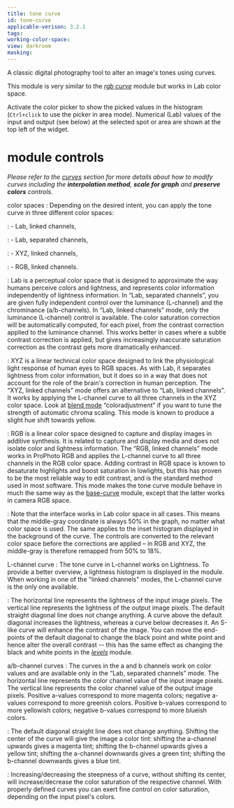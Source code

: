 ```yaml
---
title: tone curve
id: tone-curve
applicable-verison: 3.2.1
tags: 
working-color-space:  
view: darkroom
masking: 
---
```


A classic digital photography tool to alter an image's tones using curves.

This module is very similar to the [_rgb curve_](./rgb-curve.md) module but works in Lab color space.

Activate the color picker to show the picked values in the histogram (`Ctrl+click` to use the picker in area mode). Numerical (Lab) values of the input and output (see below) at the selected spot or area are shown at the top left of the widget.

# module controls

_Please refer to the [curves](../../darkroom/interacting-with-modules/curves.md) section for more details about how to modify curves including the **interpolation method**, **scale for graph** and **preserve colors** controls._

color spaces
: Depending on the desired intent, you can apply the tone curve in three different color spaces:

: - Lab, linked channels,

: - Lab, separated channels,

: - XYZ, linked channels,

: - RGB, linked channels.

: Lab is a perceptual color space that is designed to approximate the way humans perceive colors and lightness, and represents color information independently of lightness information. In “Lab, separated channels”, you are given fully independent control over the luminance (L-channel) and the chrominance (a/b-channels). In “Lab, linked channels” mode, only the luminance (L-channel) control is available. The color saturation correction will be automatically computed, for each pixel, from the contrast correction applied to the luminance channel. This works better in cases where a subtle contrast correction is applied, but gives increasingly inaccurate saturation correction as the contrast gets more dramatically enhanced.

: XYZ is a linear technical color space designed to link the physiological light response of human eyes to RGB spaces. As with Lab, it separates lightness from color information, but it does so in a way that does not account for the role of the brain's correction in human perception. The “XYZ, linked channels” mode offers an alternative to “Lab, linked channels”. It works by applying the L-channel curve to all three channels in the XYZ color space. Look at [blend mode](../../darkroom/masking-and-blending/blend-modes.md) “coloradjustment” if you want to tune the strength of automatic chroma scaling. This mode is known to produce a slight hue shift towards yellow.

: RGB is a linear color space designed to capture and display images in additive synthesis. It is related to capture and display media and does not isolate color and lightness information. The “RGB, linked channels” mode works in ProPhoto RGB and applies the L-channel curve to all three channels in the RGB color space. Adding contrast in RGB space is known to desaturate highlights and boost saturation in lowlights, but this has proven to be the most reliable way to edit contrast, and is the standard method used in most software. This mode makes the tone curve module behave in much the same way as the [base-curve](./base-curve.md) module, except that the latter works in camera RGB space.

: Note that the interface works in Lab color space in all cases. This means that the middle-gray coordinate is always 50% in the graph, no matter what color space is used. The same applies to the inset histogram displayed in the background of the curve. The controls are converted to the relevant color space before the corrections are applied – in RGB and XYZ, the middle-gray is therefore remapped from 50% to 18%.

L-channel curve
: The tone curve in L-channel works on Lightness. To provide a better overview, a lightness histogram is displayed in the module. When working in one of the "linked channels" modes, the L-channel curve is the only one available.

: The horizontal line represents the lightness of the input image pixels. The vertical line represents the lightness of the output image pixels. The default straight diagonal line does not change anything. A curve above the default diagonal increases the lightness, whereas a curve below decreases it. An S-like curve will enhance the contrast of the image. You can move the end-points of the default diagonal to change the black point and white point and hence alter the overall contrast -- this has the same effect as changing the black and white points in the [_levels_](./levels.md) module.

a/b-channel curves
: The curves in the a and b channels work on color values and are available only in the “Lab, separated channels” mode. The horizontal line represents the color channel value of the input image pixels. The vertical line represents the color channel value of the output image pixels. Positive a-values correspond to more magenta colors; negative a-values correspond to more greenish colors. Positive b-values correspond to more yellowish colors; negative b-values correspond to more blueish colors.

: The default diagonal straight line does not change anything. Shifting the center of the curve will give the image a color tint: shifting the a-channel upwards gives a magenta tint; shifting the b-channel upwards gives a yellow tint; shifting the a-channel downwards gives a green tint; shifting the b-channel downwards gives a blue tint.

: Increasing/decreasing the steepness of a curve, without shifting its center, will increase/decrease the color saturation of the respective channel. With properly defined curves you can exert fine control on color saturation, depending on the input pixel's colors.
